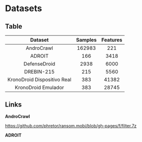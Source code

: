 # Datasets

## Table

|           Dataset           | Samples | Features |
|:---------------------------:|:-------:|:--------:|
|          AndroCrawl         | 162983 | 221|
|           ADROIT           |       166       |    3418    |
|         DefenseDroid        |       2938      |    6000    |
|          DREBIN-215         |       215       |    5560    |
| KronoDroid Dispositivo Real |       383       |    41382   |
|     KronoDroid Emulador     |       383       |    28745   |


## Links
**AndroCrawl**

  https://github.com/phretor/ransom.mobi/blob/gh-pages/f/filter.7z

**ADROIT**
